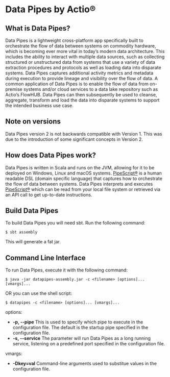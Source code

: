 # Data Pipes by Actio&reg;

## What is Data Pipes?
Data Pipes is a lightweight cross-platform app specifically built to orchestrate the flow of data between systems on commodity hardware, which is becoming ever more vital in today’s modern data architecture. This includes the ability to interact with multiple data sources, such as collecting structured or unstructured data from systems that use a variety of data extraction procedures and protocols as well as loading data into disparate systems. Data Pipes captures additional activity metrics and metadata during execution to provide lineage and visibility over the flow of data. A common application of Data Pipes is to enable the flow of data from on-premise systems and/or cloud services to a data lake repository such as Actio’s FlowHUB. Data Pipes can then subsequently be used to cleanse, aggregate, transform and load the data into disparate systems to support the intended business use case.

## Note on versions
Data Pipes version 2 is not backwards compatible with Version 1.  This was due to the introduction of some significant concepts in Version 2. 

## How does Data Pipes work?
Data Pipes is written in Scala and runs on the JVM, allowing for it to be deployed on Windows, Linux and macOS systems. [PipeScript&reg;](https://github.com/ActioPtyLtd/datapipes-pipescript) is a human readable DSL (domain specific language) that captures how to orchestrate the flow of data between systems. Data Pipes interprets and executes [PipeScript&reg;](https://github.com/ActioPtyLtd/datapipes-pipescript) which can be read from your local file system or retrieved via an API call to get up-to-date instructions.

## Build Data Pipes
To build Data Pipes you will need sbt. Run the following command:

```shell
$ sbt assembly
```

This will generate a fat jar.

## Command Line Interface
To run Data Pipes, execute it with the following command:

```
$ java -jar datapipes-assembly.jar -c <filename> [options]... [vmargs]...
```
OR you can use the shell script:

```
$ datapipes -c <filename> [options]... [vmargs]...
```

options:
* **-p, --pipe**
    This is used to specify which pipe to execute in the configuration file. The default is the startup pipe specified in the configuration file.
* **-s, --service**
    The parameter will run Data Pipes as a long running service, listening on a predefined port specified in the configuration file.

vmargs:
* **-Dkey=val**
    Command-line arguments used to substitue values in the configuration file.
